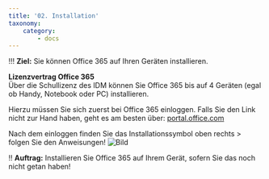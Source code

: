 ```yaml
---
title: '02. Installation'
taxonomy:
    category:
        - docs
---
```


!!! **Ziel:** Sie können Office 365 auf Ihren Geräten installieren.

**Lizenzvertrag Office 365**<br>
Über die Schullizenz des IDM können Sie Office 365 bis auf 4 Geräten (egal ob Handy, Notebook oder PC) installieren.

Hierzu müssen Sie sich zuerst bei Office 365 einloggen. Falls Sie den Link nicht zur Hand haben, geht es am besten über: [portal.office.com](https://portal.office.com)

Nach dem einloggen finden Sie das Installationssymbol oben rechts > folgen Sie den Anweisungen!
![Bild](http://tacamo.ch/byod/resources/365_inst.jpg)

!! **Auftrag:** Installieren Sie Office 365 auf Ihrem Gerät, sofern Sie das noch nicht getan haben!

